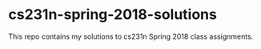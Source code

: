 # cs231n-spring-2018-solutions
This repo contains my solutions to cs231n Spring 2018 class assignments.
